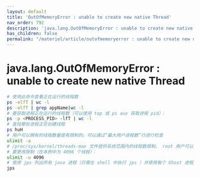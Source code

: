 ```yaml
---
layout: default
title: 'OutOfMemoryError : unable to create new native Thread'
nav_order: 792
description: 'java.lang.OutOfMemoryError : unable to create new native Thread'
has_children: false
permalink: "/materiel/article/outofmemoryerror : unable to create new native thread/"
---
```


# java.lang.OutOfMemoryError : unable to create new native Thread

```bash
# 使用此命令查看正在运行的线程数
ps -elfT | wc -l
ps -elfT | grep appName|wc -l 
# 要获取进程正在运行的线程数（可以使用 top 或 ps aux 获取进程 pid）：
ps -p <PROCESS_PID> -lfT | wc -l
# 查找哪些进程正在创建线程
ps huH
# 用户可以拥有的线程数量是有限制的。可以通过“最大用户进程数”行进行检查
ulimit -a
# /proc/sys/kernel/threads-max 文件提供系统范围内的线程数限制。 root 用户可以更改该值
# 要更改限制（在本例中为 4096 个线程）：
ulimit -u 4096
# 使用 jps 列出所有 java 进程（只需在 shell 中执行 jps ）并使用每个 Ghost 进程的 kill -9 pid bash 命令分别杀死它们时，它就解决了。
jps
```
